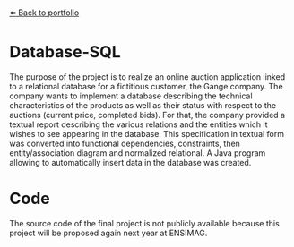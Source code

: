 [:arrow_left: Back to portfolio](https://github.com/adrien-b-git/Portofolio)

# Database-SQL

The purpose of the project is to realize an online auction application linked to a relational database for a fictitious customer, the Gange company. The company wants to implement a database describing the technical characteristics of the products as well as their status with respect to the auctions (current price, completed bids).
For that, the company provided a textual report describing the various relations and the entities which it wishes to see appearing in the database.
This specification in textual form was converted into functional dependencies, constraints, then entity/association diagram and normalized relational.
A Java program allowing to automatically insert data in the database was created.

# Code
The source code of the final project is not publicly available because this project will be proposed again next year at ENSIMAG.
